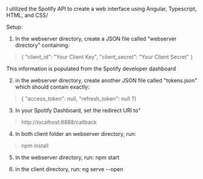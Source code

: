 I utilized the Spotify API to create a web interface using Angular, Typescript, HTML, and CSS/

Setup:

1. In the webserver directory, create a JSON file called "webserver directory" containing:

>{
> "client_id": "Your Client Key",
> "client_secret": "Your Client Secret"
>} 

This information is populated from the Spotify developer dashboard 

2. in the webserver directory, create another JSON file called "tokens.json" which should contain exactly:

>{
> "access_token": null,
> "refresh_token": null
?} 

3. In your Spotify Dashboard, set the redirect URI to"

>http://localhost:8888/callback

4. In both client folder an webserver directory, run:

>npm install

5. In the webserver directory, run:
npm start

6. in the client directory, run:
ng serve --open
